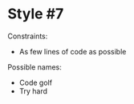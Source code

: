 # Style #7

Constraints:

- As few lines of code as possible

Possible names:

- Code golf
- Try hard
